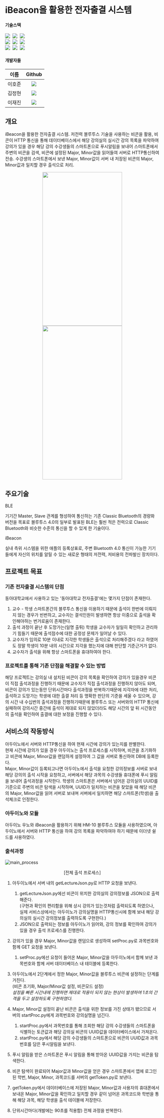 # iBeacon을 활용한 전자출결 시스템

#### 기술스택
<img src="https://img.shields.io/badge/Python-3766AB?style=flat-square&logo=Python&logoColor=white"/>&nbsp;
<img src="https://img.shields.io/badge/Java-007396?style=flat-square&logo=Java&logoColor=white"/>&nbsp;
<img src="https://img.shields.io/badge/Android-3DDC84?style=flat-square&logo=Android&logoColor=white"/><br>
<img src="https://img.shields.io/badge/Apache-D22128?style=flat-square&logo=Apache&logoColor=white"/>&nbsp; 
<img src="https://img.shields.io/badge/MySQL-4479A1?style=flat-square&logo=MySQL&logoColor=white"/>&nbsp; 
<img src="https://img.shields.io/badge/JSON-000000?style=flat-square&logo=JSON&logoColor=white"/><br>
<img src="https://img.shields.io/badge/arduino-00979D?style=flat-square&logo=arduino&logoColor=white"/>&nbsp;
<img src="https://img.shields.io/badge/bluetooth-0082FC?style=flat-square&logo=bluetooth&logoColor=white"/>&nbsp; 
<img src="https://img.shields.io/badge/ibeacon-3D7EBB?style=flat-square&logo=ibeacon&logoColor=white"/>&nbsp; 


#### 개발자들
|이름|Github|
|:---:|:---:|
|이호준|<a href="https://github.com/lhojun"><img src="https://img.shields.io/badge/github-181717?style=flat-square&logo=Github&logoColor=white"/></a>|
|김정현|<a href="https://github.com/rlawdgus"><img src="https://img.shields.io/badge/github-181717?style=flat-square&logo=Github&logoColor=white"/></a>|
|이재진|<a href="https://github.com/dkdlel"><img src="https://img.shields.io/badge/github-181717?style=flat-square&logo=Github&logoColor=white"/></a>|

## 개요
iBeacon을 활용한 전자출결 시스템.
저전력 블루투스 기술을 사용하는 비콘을 활용, 비콘이 HTTP 통신을 통해 데이터베이스에서 해당 강의실의 실시간 강의 목록을 파악하여 강의가 있을 경우 해당 강의 수강생들의 스마트폰으로 푸시알림을 보내어 스마트폰에서 주변의 비콘을 검색, 비콘에 설정된 Major, Minor값을 읽어들여 서버로 HTTP통신하여 전송.
수강생의 스마트폰에서 보낸 Major, Minor값이 서버 내 저장된 비콘의 Major, Minor값과 일치할 경우 출석으로 처리.

<p align="center"><img src="./image/main.png" width="260" height="500"/> <img src="./image/list.png" width="260" height="500"/></p>

## 주요기술
BLE

기기간 Master, Slave 관계를 형성하여 통신하는 기존 Classic Bluetooth의 경량화 버전을 목표로 블루투스 4.0의 일부로 발표된 BLE는 훨씬 적은 전력으로 Classic Bluetooth와 비슷한 수준의 통신을 할 수 있게 한 기술이다.

iBeacon

실내 측위 시스템을 위한 애플의 등록상표로, 주변 Bluetooth 4.0 통신이 가능한 기기들에게 자신의 위치를 알릴 수 있는 새로운 형태의 저전력, 저비용의 전파발신 장치이다.

## 프로젝트 목표

### 기존 전자출결 시스템의 단점
동아대학교에서 사용하고 있는 '동아대학교 전자출결'에는 몇가지 단점이 존재한다.
1. 교수 - 학생 스마트폰간의 블루투스 통신을 이용하기 때문에 출석이 한번에 이뤄지지 않는 경우가 빈번하고, 교수자는 결석인원이 발생하면 항상 이중으로 출석을 확인해야하는 번거로움이 존재한다.
2. 출석 과정이 끝난 후 도망가는(일명 출튀) 학생을 교수자가 일일히 확인하고 관리하기 힘들기 때문에 출석점수에 대한 공정성 문제가 일어날 수 있다.
3. 교수자가 임의로 10분 이내로 지각한 학생들은 출석으로 처리해주겠다 라고 하였어도 정말 학생이 10분 내의 시간으로 지각을 했는지에 대해 판단할 기준근거가 없다.
4. 교수자가 출석을 위해 항상 스마트폰을 휴대하여야 한다.

### 프로젝트를 통해 기존 단점을 해결할 수 있는 방법
해당 프로젝트는 강의실 내 설치된 비콘이 강의 목록을 확인하여 강의가 있을경우 비콘이 직접 출석과정을 진행하기 때문에 교수자가 직접 출석과정을 진행하지 않아도 되며, 비콘이 강의가 있는동안 단위시간마다 출석과정을 반복하기때문에 지각자에 대한 처리, 출석하고 도망가는 학생에 대한 출결 처리 등 명확한 판단의 기준을 세울 수 있으며, 강의 시간 내 수십번의 출석과정을 진행하기때문에 블루투스 또는 서버와의 HTTP 통신에 실패하여 강의시간 중간에 출석이 제대로 되지 않았더라도 해당 시간의 앞 뒤 시간동안의 출석을 확인하여 출결에 대한 보정을 진행할 수 있다.

## 서비스의 작동방식
아두이노에서 서버와 HTTP통신을 하여 현재 시간에 강의가 있는지를 판별한다.<br>
현재 시간에 강의가 있을 경우 아두이노는 출석 프로세스를 시작하며, 비콘을 초기화하고 비콘에 Major, Minor값을 랜덤하게 설정하여 그 값을 서버로 통신하여 DB에 등록한다.<br>
Major, Minor값이 등록되고나면 아두이노에서 출석을 요청한 강의정보를 서버로 보내 해당 강의의 출석 시작을 요청하고, 서버에서 해당 과목의 수강생들 휴대폰에 푸시 알림을 보내어 출석과정을 시작한다. 학생의 스마트폰은 서버에서 넘어온 강의실의 UUID를 기준으로 주변의 비콘 탐색을 시작하며, UUID가 일치하는 비콘을 찾았을 때 해당 비콘의 Major, Minor값을 읽어 서버로 보내며 서버에서 일치하면 해당 스마트폰(학생)을 출석체크로 인정한다.

### 아두이노와 모듈
아두이노 우노와 iBeacon을 활용하기 위해 HM-10 블루투스 모듈을 사용하였으며, 아두이노에서 서버와 HTTP 통신을 하여 강의 목록을 파악하여야 하기 때문에 이더넷 쉴드를 사용하였다.

### 출석과정

![main_process](./image/main_process.png)
<p align="center">[전체 출석 프로세스]</p>

1. 아두이노에서 서버 내의 getLectureJson.py로 HTTP 요청을 보낸다.
   1. getLectureJson.py에선 비콘이 위치한 강의실의 강의정보를 JSON으로 출력해준다.<br>(구현과 확인의 편리함을 위해 상시 강의가 있는것처럼 출력되도록 하였으나, 실제 서비스상에서는 아두이노가 강의실명을 HTTP통신시에 함께 보내 해당 강의실의 실시간 강의정보를 출력하도록 구현한다.)
   2. JSON으로 출력되는 정보를 아두이노가 읽어와, 강의 정보를 확인하여 강의가 있을 경우 출석 프로세스를 진행한다.

2. 강의가 있을 경우 Major, Minor값을 랜덤으로 생성하여 setProc.py로 과목번호와 함께 GET 요청을 보낸다.
   1. setProc.py에선 요청이 들어온 Major, Minor값을 아두이노에서 함께 보낸 과목번호와 함께 서버 데이터베이스 내 테이블에 등록한다.

3. 아두이노에서 2단계에서 정한 Major, Minor값을 블루투스 비콘에 설정하는 단계를 거친다.<br>
(비콘 초기화, Major/Minor값 설정, 비콘모드 설정)<br>
 _설정을 빠른 시간내에 진행하면 제대로 적용이 되지 않는 현상이 발생하여 1초의 간격을 두고 설정하도록 구현하였다._

4. Major, Minor값 설정이 끝난 비콘은 출석을 위한 정보를 가진 상태가 됐으므로 서버의 startProc.py에게 과목번호와 강의실명을 넘긴다.
   1. startProc.py에서 과목번호를 통해 조회한 해당 강의 수강생들의 스마트폰을 식별하는 토큰값과 해당 강의실 비콘의 UUID값을 데이터베이스에서 가져온다.
   2. startProc.py에서 해당 강의 수강생들의 스마트폰으로 비콘의 UUID값과 과목번호를 담은 푸시알림을 보낸다.

5. 푸시 알림을 받은 스마트폰은 푸시 알림을 통해 받아온 UUID값을 가지는 비콘을 탐색한다.

6. 비콘 탐색이 완료되어 Major값과 Minor값을 얻은 경우 스마트폰에서 앱에 로그인된 학번, Major, Minor, 과목코드를 서버의 getToken.py로 보낸다.

7. getToken.py에서 데이터베이스에 저장된 Major, Minor값과 사용자의 휴대폰에서 보내온 Major, Minor값을 확인하고 일치할 경우 같이 넘어온 과목코드와 학번을 통해 해당 과목, 해당 학생을 출석 테이블에 저장한다.

8. 단위시간마다(개발에는 90초를 적용함) 전체 과정을 반복한다. 